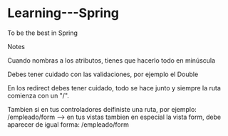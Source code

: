 # Learning---Spring
To be the best in Spring


Notes

Cuando nombras a los atributos, tienes que hacerlo todo en minúscula


Debes tener cuidado con las validaciones, por ejemplo el Double

En los redirect debes tener cuidado, todo se hace junto y siempre la ruta comienza con un "/".

Tambien si en tus controladores deifiniste una ruta, por ejemplo: /empleado/form --> en tus vistas tambien en especial la vista form, debe aparecer de igual forma: /empleado/form
